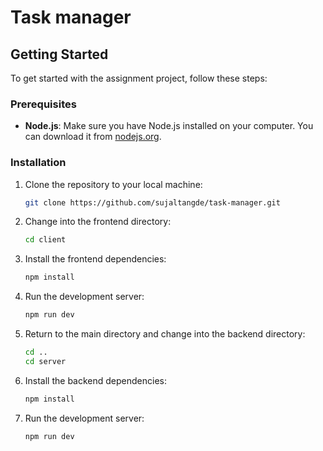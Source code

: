 # Task manager

## Getting Started

To get started with the assignment project, follow these steps:

### Prerequisites

- **Node.js**: Make sure you have Node.js installed on your computer. You can download it from [nodejs.org](https://nodejs.org).

### Installation

1. Clone the repository to your local machine:
    ```bash
    git clone https://github.com/sujaltangde/task-manager.git
    ```

2. Change into the frontend directory:
    ```bash
    cd client
    ```

3. Install the frontend dependencies:
    ```bash
    npm install
    ```

4. Run the development server:
    ```bash
    npm run dev
    ```

5. Return to the main directory and change into the backend directory:
    ```bash
    cd ..
    cd server
    ```

6. Install the backend dependencies:
    ```bash
    npm install
    ```

7. Run the development server:
    ```bash
    npm run dev
    ```

